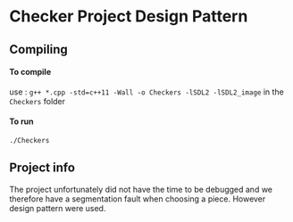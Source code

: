 # Checker Project Design Pattern

## Compiling
#### To compile 
use : `g++ *.cpp -std=c++11 -Wall -o Checkers -lSDL2 -lSDL2_image` in the `Checkers` folder
#### To run
`./Checkers`

## Project info
The project unfortunately did not  have the time to be debugged and we therefore have a segmentation fault when choosing a piece.
However design pattern were used.